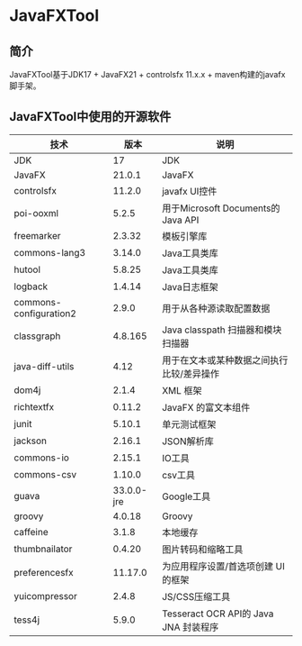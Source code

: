 # JavaFXTool

## 简介

JavaFXTool基于JDK17 + JavaFX21 + controlsfx 11.x.x + maven构建的javafx脚手架。

## JavaFXTool中使用的开源软件

| 技术                     | 版本         | 说明                               |
|------------------------|------------|----------------------------------|
| JDK                    | 17         | JDK                              |
| JavaFX                 | 21.0.1     | JavaFX                           |
| controlsfx             | 11.2.0     | javafx UI控件                      |
| poi-ooxml              | 5.2.5      | 用于Microsoft Documents的Java API   |
| freemarker             | 2.3.32     | 模板引擎库                            |
| commons-lang3          | 3.14.0     | Java工具类库                         |
| hutool                 | 5.8.25     | Java工具类库                         |
| logback                | 1.4.14     | Java日志框架                         |
| commons-configuration2 | 2.9.0      | 用于从各种源读取配置数据                     |
| classgraph             | 4.8.165    | Java classpath 扫描器和模块扫描器         |
| java-diff-utils        | 4.12       | 用于在文本或某种数据之间执行比较/差异操作            |
| dom4j                  | 2.1.4      | XML 框架                           |
| richtextfx             | 0.11.2     | JavaFX 的富文本组件                    |
| junit                  | 5.10.1     | 单元测试框架                           |
| jackson                | 2.16.1     | JSON解析库                          |
| commons-io             | 2.15.1     | IO工具                             |
| commons-csv            | 1.10.0     | csv工具                            |
| guava                  | 33.0.0-jre | Google工具                         |
| groovy                 | 4.0.18     | Groovy                           |
| caffeine               | 3.1.8      | 本地缓存                             |
| thumbnailator          | 0.4.20     | 图片转码和缩略工具                        |
| preferencesfx          | 11.17.0    | 为应用程序设置/首选项创建 UI 的框架             |
| yuicompressor          | 2.4.8      | JS/CSS压缩工具                       |
| tess4j                 | 5.9.0      | Tesseract OCR API的 Java JNA 封装程序 |
